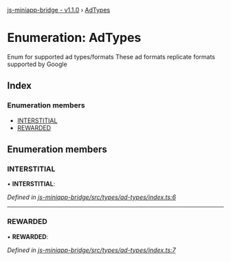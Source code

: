 [js-miniapp-bridge - v1.1.0](../README.md) › [AdTypes](adtypes.md)

# Enumeration: AdTypes

Enum for supported ad types/formats
These ad formats replicate formats supported by Google

## Index

### Enumeration members

* [INTERSTITIAL](adtypes.md#interstitial)
* [REWARDED](adtypes.md#rewarded)

## Enumeration members

###  INTERSTITIAL

• **INTERSTITIAL**:

*Defined in [js-miniapp-bridge/src/types/ad-types/index.ts:6](https://github.com/rakutentech/js-miniapp/blob/1e2f55c/js-miniapp-bridge/src/types/ad-types/index.ts#L6)*

___

###  REWARDED

• **REWARDED**:

*Defined in [js-miniapp-bridge/src/types/ad-types/index.ts:7](https://github.com/rakutentech/js-miniapp/blob/1e2f55c/js-miniapp-bridge/src/types/ad-types/index.ts#L7)*
